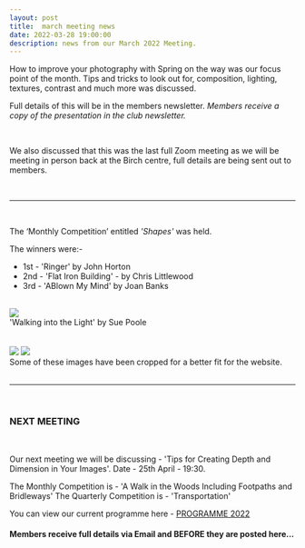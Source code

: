 ```yaml
---
layout: post
title:  march meeting news
date: 2022-03-28 19:00:00
description: news from our March 2022 Meeting.
---
```


How to improve your photography with Spring on the way was our focus point of the month. Tips and tricks to look out for, composition, lighting, textures, contrast and much more was discussed.

Full details of this will be in the members newsletter.
*Members receive a copy of the presentation in the club newsletter.*

<br>

We also discussed that this was the last full Zoom meeting as we will be meeting in person back at the Birch centre, full details are being sent out to members.

<br>

<hr>

<br>

The ‘Monthly Competition’ entitled *'Shapes'* was held.

The winners were:-

<ul>
	<li>1st - &#39;Ringer&#39; by John Horton</li>
	<li>2nd - &#39;Flat Iron Building&#39; - by Chris Littlewood</li>
	<li>3rd - &#39;ABlown My Mind&#39; by Joan Banks</li>
</ul>

<br>

<div class="img_row">
	<img class="col three" src="{{ site.baseurl }}/assets/img/March22_Monthly/15 - Ringer.jpg">
</div>
<div class="col three caption">
	&#39;Walking into the Light&#39; by Sue Poole
</div>

<br>
<br>

<div class="img_row">
	<img class="col two" src="{{ site.baseurl }}/assets/img/March22_Monthly/03 - Flat Iron building.jpg">
	<img class="col one" src="{{ site.baseurl }}/assets/img/March22_Monthly/09 - Blown my Mind.jpg">
</div>
<!-- <div class="img_row_sm">
	<img class="col three" src="{{ site.baseurl }}/assets/img/May21_Monthly/16 - Tree Lines.jpg">
</div> -->

<div class="col three caption">
	Some of these images have been cropped for a better fit for the website.
</div>

<br>

<hr>

<br>




### NEXT MEETING
<br>

Our next meeting we will be discussing - 'Tips for Creating Depth and Dimension in Your Images'.
Date - 25th April - 19:30.

The Monthly Competition is - 'A Walk in the Woods Including Footpaths and Bridleways'
The Quarterly Competition is - 'Transportation'


You can view our current programme here - <a href="{{ site.baseurl }}/programme/2020-12-16-Forward-Programme-2022">PROGRAMME 2022</a>

#### Members receive full details via Email and BEFORE they are posted here...
<br>